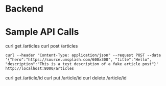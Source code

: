 # Backend

# Sample API Calls

curl get /articles
curl post /articles
```
curl --header "Content-Type: application/json" --request POST --data '{"hero":"https://source.unsplash.com/600x300", "title":"Hello", "description":"This is a test description of a fake article post"}' http://localhost:8000/articles
```

curl get /article/id
curl put /article/id
curl delete /article/id
```

```